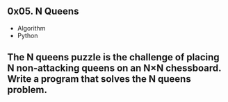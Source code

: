 ## 0x05. N Queens
* Algorithm
* Python

## The N queens puzzle is the challenge of placing N non-attacking queens on an N×N chessboard. Write a program that solves the N queens problem.
